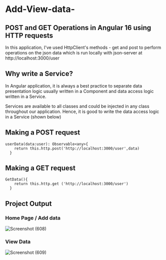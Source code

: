 # Add-View-data-
## POST and GET Operations in Angular 16 using HTTP requests

In this application, I've used HttpClient's methods - get and post  to perform  operations on the  json data which is run locally with json-server at http://localhost:3000/user

## Why write a Service?
In Angular application, it is always a best practice to separate data presentation logic usually written in a Component and data access logic written in a Service.

Services are available to all classes and could be injected in any class throughout our application. Hence, it is good to write the data access logic in a Service (shown below)

## Making a POST request
```
userData(data:user): Observable<any>{
    return this.http.post('http://localhost:3000/user',data)
  }
```

## Making a GET request
```
GetData(){
    return this.http.get ('http://localhost:3000/user')
  }
```

## Project Output 

### Home Page / Add data
![Screenshot (608)](https://github.com/user-attachments/assets/b964e31f-c2e7-440b-a783-d00776cfe586)

### View Data
![Screenshot (609)](https://github.com/user-attachments/assets/1cb81ce8-65de-41e2-8a8c-32e293ebb177)

